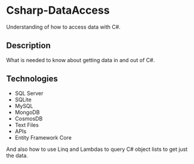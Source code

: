 # Csharp-DataAccess
Understanding of how to access data with C#. 
## Description
What is needed to know about getting data in and out of C#.
## Technologies
- SQL Server
- SQLite
- MySQL
- MongoDB
- CosmosDB
- Text Files
- APIs
- Entity Framework Core

And also how to use Linq and Lambdas to query C# object lists to get just the data.
